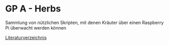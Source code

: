# GP A - Herbs

Sammlung von nützlichen Skripten, mit denen Kräuter über einen Raspberry Pi überwacht werden können

[Literaturverzeichnis](https://github.com/Bettlaken/K_H_Literature)
